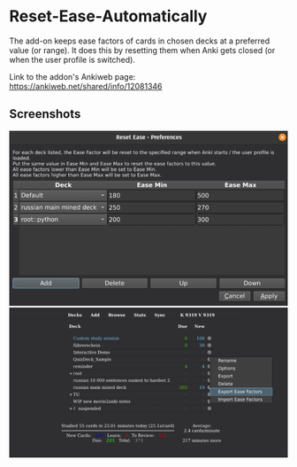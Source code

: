 # Reset-Ease-Automatically
The add-on keeps ease factors of cards in chosen decks at a preferred value (or range). It does this by resetting them when Anki gets closed (or when the user profile is switched).

Link to the addon's Ankiweb page: https://ankiweb.net/shared/info/12081346

## Screenshots
![](/screenshots/preferences.png)
![](/screenshots/export.png)
